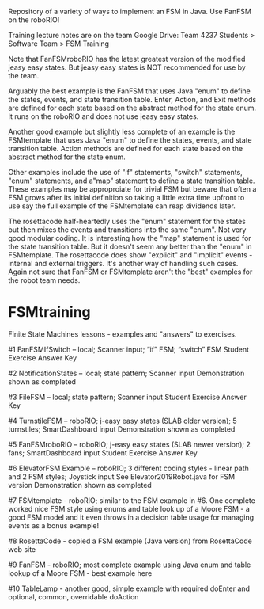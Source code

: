 Repository of a variety of ways to implement an FSM in Java.
Use FanFSM on the roboRIO!

Training lecture notes are on the team Google Drive: Team 4237 Students > Software Team > FSM Training

Note that FanFSMroboRIO has the latest greatest version of the modified jeasy easy states.
But jeasy easy states is NOT recommended for use by the team.

Arguably the best example is the FanFSM that uses Java "enum" to define the states, events, and state transition table.
Enter, Action, and Exit methods are defined for each state based on the abstract method for the state enum.
It runs on the roboRIO and does not use jeasy easy states.

Another good example but slightly less complete of an example is the FSMtemplate that uses Java "enum" to define the states, events, and state transition table.
Action methods are defined for each state based on the abstract method for the state enum.

Other examples include the use of "if" statements, "switch" statements, "enum" statements, and a"map" statement to define a state
transition table.  These examples may be approproiate for trivial FSM but beware that often a FSM grows after its initial definition
so taking a little extra time upfront to use say the full example of the FSMtemplate can reap dividends later.

The rosettacode half-heartedly uses the "enum" statement for the states but then mixes the events and transitions into
the same "enum".  Not very good modular coding.  It is interesting how the "map" statement is used for the state
transition table.  But it doesn't seem any better than the "enum" in FSMtemplate.  The rosettacode does show "explicit" and
"implicit" events - internal and external triggers.  It's another way of handling such cases.  Again not sure that
FanFSM or FSMtemplate aren't the "best" examples for the robot team needs.

# FSMtraining

Finite State Machines lessons - examples and "answers" to exercises.

#1 FanFSMIfSwitch – local; Scanner input; “if” FSM; “switch” FSM
Student Exercise Answer Key

#2 NotificationStates – local; state pattern; Scanner input
Demonstration shown as completed

#3 FileFSM – local; state pattern; Scanner input
Student Exercise Answer Key

#4 TurnstileFSM – roboRIO; j-easy easy states (SLAB older version); 5 turnstiles; SmartDashboard input
Demonstration shown as completed

#5 FanFSMroboRIO – roboRIO; j-easy easy states (SLAB newer version); 2 fans; SmartDashboard input
Student Exercise Answer Key

#6 ElevatorFSM Example – roboRIO; 3 different coding styles - linear path and 2 FSM styles; Joystick input
See Elevator2019Robot.java for FSM version
Demonstration shown as completed

#7 FSMtemplate - roboRIO; similar to the FSM example in #6.  One complete worked nice FSM style using enums and table look up
of a Moore FSM - a good FSM model and it even throws in a decision table usage for managing events as a bonus example!

#8 RosettaCode - copied a FSM example (Java version) from RosettaCode web site

#9 FanFSM - roboRIO; most complete example using Java enum and table lookup of a Moore FSM - best example here

#10 TableLamp - another good, simple example with required doEnter and optional, common, overridable doAction
